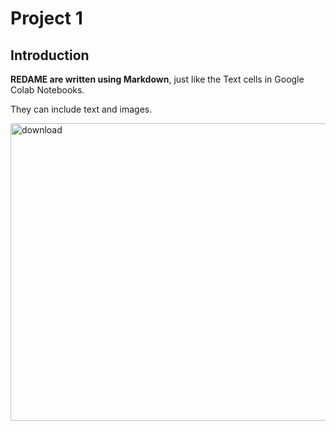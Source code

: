 # Project 1

## Introduction 

**REDAME are written using Markdown**, just like the Text cells in Google Colab Notebooks.

They can include text and images.

<img width="571" height="476" alt="download" src="https://github.com/user-attachments/assets/1134c8c2-258f-411b-ad14-dbdce8ec89ba" />
